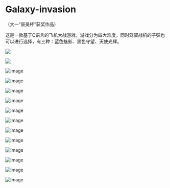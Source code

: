 # Galaxy-invasion

（大一“辰昊杯”获奖作品）

这是一款基于C语言的飞机大战游戏，游戏分为四大难度，同时驾驭战机的子弹也可以进行选择，有三种：蓝色魅影、黑色守望、天使光辉。

![](https://github.com/HaijunMa/Galaxy-invasion/raw/master/image/1.jpg)

![](https://github.com/HaijunMa/Galaxy-invasion/raw/master/image/2.jpg)

![image](https://github.com/HaijunMa/Galaxy-invasion/raw/master/image/3.jpg)

![image](https://github.com/HaijunMa/Galaxy-invasion/raw/master/image/4.jpg)

![image](https://github.com/HaijunMa/Galaxy-invasion/raw/master/image/5.jpg)

![image](https://github.com/HaijunMa/Galaxy-invasion/raw/master/image/12.jpg)

![image](https://github.com/HaijunMa/Galaxy-invasion/raw/master/image/10.jpg)

![image](https://github.com/HaijunMa/Galaxy-invasion/raw/master/image/11.jpg)

![image](https://github.com/HaijunMa/Galaxy-invasion/raw/master/image/6.jpg)

![image](https://github.com/HaijunMa/Galaxy-invasion/raw/master/image/8.jpg)

![image](https://github.com/HaijunMa/Galaxy-invasion/raw/master/image/9.jpg)

![image](https://github.com/HaijunMa/Galaxy-invasion/raw/master/image/7.jpg)

![image](https://github.com/HaijunMa/Galaxy-invasion/raw/master/image/win.jpg)

![image](https://github.com/HaijunMa/Galaxy-invasion/raw/master/image/lose.jpg)
